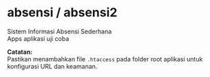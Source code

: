 # absensi / absensi2

Sistem Informasi Absensi Sederhana  
Apps aplikasi uji coba

**Catatan:**  
Pastikan menambahkan file `.htaccess` pada folder root aplikasi untuk konfigurasi URL dan keamanan.
